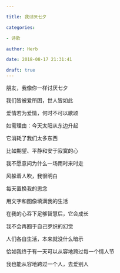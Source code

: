 ```yaml
---

title: 我讨厌七夕

categories:

- 诗歌

author: Herb

date: 2018-08-17 21:31:41

draft: true
---
```


朋友，我像你一样讨厌七夕

我们皆被爱所困，世人皆如此

爱情若为爱情，何时不可以歌颂

如需理由：今天太阳从东边升起



它消耗了我们太多东西

比如期望、平静和安于寂寞的心

我不愿意问为什么一场雨时来时走

风躲着人吹，我很明白



每天置换我的思念

用文字和图像填满我的生活

在我的心吞下足够智慧后，它会成长

我不会再囿于自己罗织的幻觉



人们各自生活，本来就没什么暗示

恰如我终于有一天可以从容地跨过每一个情人节

我也能从容地跨过一个人，去爱别人